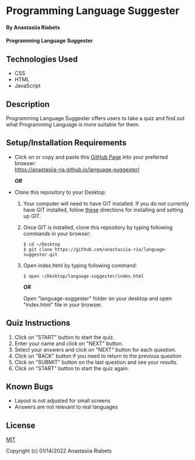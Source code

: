 # Programming Language Suggester

#### By Anastasiia Riabets

#### Programming Language Suggester

## Technologies Used

* CSS
* HTML
* JavaScript

## Description

Programming Language Suggester offers users to take a quiz and find out what Programming Language is more suitable for them. 

## Setup/Installation Requirements

* Click on or copy and paste this [GitHub Page](https://anastasiia-ria.github.io/language-suggester/) into your preferred browser:<br>https://anastasiia-ria.github.io/language-suggester/

  ***OR***

* Clone this repository to your Desktop:
  1. Your computer will need to have GIT installed. If you do not currently have GIT installed, follow [these](https://docs.github.com/en/get-started/quickstart/set-up-git) directions for installing and setting up GIT.
  2. Once GIT is installed, clone this repository by typing following commands in your browser:
      ```
      $ cd ~/Desktop
      $ git clone https://github.com/anastasiia-ria/language-suggester.git
      ```
  3. Open index.html by typing following command: 
      ```
      $ open ~/Desktop/language-suggester/index.html
      ```
      ***OR***

      Open "language-suggester" folder on your desktop and open "index.html" file in your browser.

## Quiz Instructions

1. Click on "START" button to start the quiz.
2. Enter your name and click on "NEXT" button.
3. Select your answers and click on "NEXT" button for each question.
4. Click on "BACK" button if you need to return to the previous question
5. Click on "SUBMIT" button on the last question and see your results.
6. Click on "START" button to start the quiz again.
 
## Known Bugs

* Layout is not adjusted for small screens
* Answers are not relevant to real languages

## License

[MIT](https://opensource.org/licenses/MIT)

Copyright (c) 01/14/2022 Anastasiia Riabets



